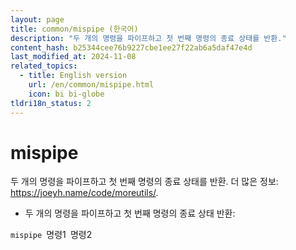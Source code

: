 ```yaml
---
layout: page
title: common/mispipe (한국어)
description: "두 개의 명령을 파이프하고 첫 번째 명령의 종료 상태를 반환."
content_hash: b25344cee76b9227cbe1ee27f22ab6a5daf47e4d
last_modified_at: 2024-11-08
related_topics:
  - title: English version
    url: /en/common/mispipe.html
    icon: bi bi-globe
tldri18n_status: 2
---
```

# mispipe

두 개의 명령을 파이프하고 첫 번째 명령의 종료 상태를 반환.
더 많은 정보: <https://joeyh.name/code/moreutils/>.

- 두 개의 명령을 파이프하고 첫 번째 명령의 종료 상태 반환:

`mispipe `<span class="tldr-var badge badge-pill bg-dark-lm bg-white-dm text-white-lm text-dark-dm font-weight-bold">명령1</span>` `<span class="tldr-var badge badge-pill bg-dark-lm bg-white-dm text-white-lm text-dark-dm font-weight-bold">명령2</span>
